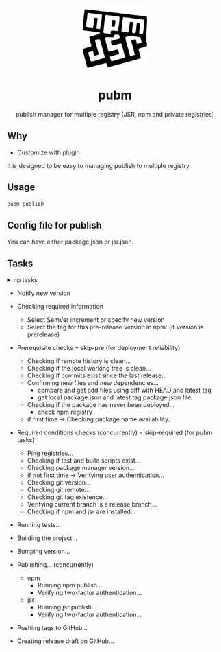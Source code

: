 <p align="center">
<img src="https://github.com/syi0808/pubm/blob/main/docs/logo.svg" height="150">
</p>

<h1 align="center">
pubm
</h1>

<p align="center">
publish manager for multiple registry (JSR, npm and private registries)
<p>

## Why

- Customize with plugin

It is designed to be easy to managing publish to multiple registry.

## Usage

```bash
pubm publish
```

## Config file for publish

You can have either package.json or jsr.json.


## Tasks

<details>
  <summary>
    np tasks
  </summary>

  - Show New files and New dependencies
  - Check commits exist since last release
  - Check package name availabliity
  - Input SemVer version
  - Input tag (if version is prerelease)
  - Check hasn't been published scoped package
  - Prerequisite tasks
    - Ping npm registry
    - Check package manager version
    - Verify user is authenticated
    - Check git version
    - Check git remote
    - Validate version
    - Check for prerelease vesion
      - if not private and is prerelease version and tag option not exist -> throw error should set tag
    - Check git tag existence
  - Git tasks
    - Check current branch is release branch
    - Check local working tree is clean
    - Check remote history is clean
  - Cleanup
  - Install dependencies
  - Tests
  - Bumping version
  - Publish package
  - two-factor authentication
  - Push tags
  - Release draft

</details>

- Notify new version

- Checking required information
  - Select SemVer increment or specify new version
  - Select the tag for this pre-release version in npm: (if version is prerelease) 

- Prerequisite checks = skip-pre (for deployment reliability)
  - Checking if remote history is clean...
  - Checking if the local working tree is clean…
  - Checking if commits exist since the last release...
  - Confirming new files and new dependencies...
      - compare and get add files using diff with HEAD and latest tag
      - get local package.json and latest tag package.json file
  - Checking if the package has never been deployed...
      - check npm registry
  - if first time -> Checking package name availability…

- Required conditions checks (concurrently) = skip-required (for pubm tasks)
  - Ping registries…
  - Checking if test and build scripts exist...
  - Checking package manager version...
  - if not first time -> Verifying user authentication...
  - Checking git version...
  - Checking git remote...
  - Checking git tag existence...
  - Verifying current branch is a release branch...
  - Checking if npm and jsr are installed...

- Running tests...
- Building the project...
- Bumping version…
- Publishing... (concurrently)
  - npm
      - Running npm publish…
      - Verifying two-factor authentication…
  - jsr
      - Running jsr publish…
      - Verifying two-factor authentication…
- Pushing tags to GitHub...
- Creating release draft on GitHub...